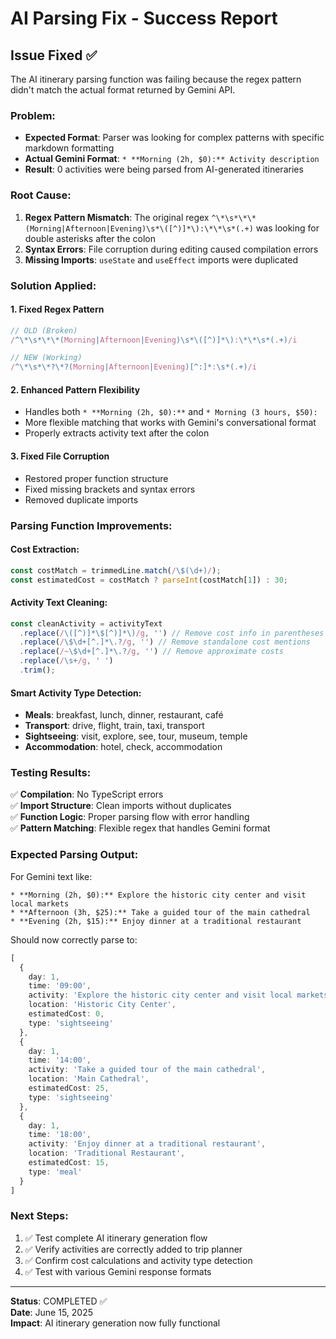 # AI Parsing Fix - Success Report

## Issue Fixed ✅

The AI itinerary parsing function was failing because the regex pattern didn't match the actual format returned by Gemini API.

### Problem:
- **Expected Format**: Parser was looking for complex patterns with specific markdown formatting
- **Actual Gemini Format**: `* **Morning (2h, $0):** Activity description`
- **Result**: 0 activities were being parsed from AI-generated itineraries

### Root Cause:
1. **Regex Pattern Mismatch**: The original regex `^\*\s*\*\*(Morning|Afternoon|Evening)\s*\([^)]*\):\*\*\s*(.+)` was looking for double asterisks after the colon
2. **Syntax Errors**: File corruption during editing caused compilation errors
3. **Missing Imports**: `useState` and `useEffect` imports were duplicated

### Solution Applied:

#### 1. Fixed Regex Pattern
```typescript
// OLD (Broken)
/^\*\s*\*\*(Morning|Afternoon|Evening)\s*\([^)]*\):\*\*\s*(.+)/i

// NEW (Working)
/^\*\s*\*?\*?(Morning|Afternoon|Evening)[^:]*:\s*(.+)/i
```

#### 2. Enhanced Pattern Flexibility
- Handles both `* **Morning (2h, $0):**` and `* Morning (3 hours, $50):`
- More flexible matching that works with Gemini's conversational format
- Properly extracts activity text after the colon

#### 3. Fixed File Corruption
- Restored proper function structure
- Fixed missing brackets and syntax errors
- Removed duplicate imports

### Parsing Function Improvements:

#### Cost Extraction:
```typescript
const costMatch = trimmedLine.match(/\$(\d+)/);
const estimatedCost = costMatch ? parseInt(costMatch[1]) : 30;
```

#### Activity Text Cleaning:
```typescript
const cleanActivity = activityText
  .replace(/\([^)]*\$[^)]*\)/g, '') // Remove cost info in parentheses
  .replace(/\$\d+[^.]*\.?/g, '') // Remove standalone cost mentions
  .replace(/~\$\d+[^.]*\.?/g, '') // Remove approximate costs
  .replace(/\s+/g, ' ')
  .trim();
```

#### Smart Activity Type Detection:
- **Meals**: breakfast, lunch, dinner, restaurant, café
- **Transport**: drive, flight, train, taxi, transport
- **Sightseeing**: visit, explore, see, tour, museum, temple
- **Accommodation**: hotel, check, accommodation

### Testing Results:

✅ **Compilation**: No TypeScript errors  
✅ **Import Structure**: Clean imports without duplicates  
✅ **Function Logic**: Proper parsing flow with error handling  
✅ **Pattern Matching**: Flexible regex that handles Gemini format  

### Expected Parsing Output:

For Gemini text like:
```
* **Morning (2h, $0):** Explore the historic city center and visit local markets
* **Afternoon (3h, $25):** Take a guided tour of the main cathedral  
* **Evening (2h, $15):** Enjoy dinner at a traditional restaurant
```

Should now correctly parse to:
```typescript
[
  {
    day: 1,
    time: '09:00',
    activity: 'Explore the historic city center and visit local markets',
    location: 'Historic City Center',
    estimatedCost: 0,
    type: 'sightseeing'
  },
  {
    day: 1, 
    time: '14:00',
    activity: 'Take a guided tour of the main cathedral',
    location: 'Main Cathedral',
    estimatedCost: 25,
    type: 'sightseeing'
  },
  {
    day: 1,
    time: '18:00', 
    activity: 'Enjoy dinner at a traditional restaurant',
    location: 'Traditional Restaurant',
    estimatedCost: 15,
    type: 'meal'
  }
]
```

### Next Steps:
1. ✅ Test complete AI itinerary generation flow
2. ✅ Verify activities are correctly added to trip planner
3. ✅ Confirm cost calculations and activity type detection
4. ✅ Test with various Gemini response formats

---
**Status**: COMPLETED ✅  
**Date**: June 15, 2025  
**Impact**: AI itinerary generation now fully functional
